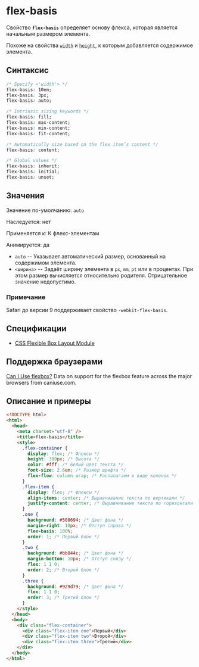 # flex-basis

Свойство **`flex-basis`** определяет основу флекса, которая является начальным размером элемента.

Похоже на свойства [`width`](/css/width/) и [`height`](/css/height/), к которым добавляется содержимое элемента.

## Синтаксис

```css
/* Specify <'width'> */
flex-basis: 10em;
flex-basis: 3px;
flex-basis: auto;

/* Intrinsic sizing keywords */
flex-basis: fill;
flex-basis: max-content;
flex-basis: min-content;
flex-basis: fit-content;

/* Automatically size based on the flex item’s content */
flex-basis: content;

/* Global values */
flex-basis: inherit;
flex-basis: initial;
flex-basis: unset;
```

## Значения

Значение по-умолчанию: `auto`

Наследуется: нет

Применяется к: К флекс-элементам

Анимируется: да

- `auto` -- Указывает автоматический размер, основанный на содержимом элемента.
- `<ширина>` -- Задаёт ширину элемента в `px`, `mm`, `pt` или в процентах. При этом размер вычисляется относительно родителя. Отрицательное значение недопустимо.

### Примечание

Safari до версии 9 поддерживает свойство `-webkit-flex-basis`.

## Спецификации

- [CSS Flexible Box Layout Module](https://www.w3.org/TR/css-flexbox/#propdef-flex-basis)

## Поддержка браузерами

<p class="ciu_embed" data-feature="flexbox" data-periods="future_1,current,past_1,past_2">
  <a href="http://caniuse.com/#feat=flexbox">Can I Use flexbox?</a> Data on support for the flexbox feature across the major browsers from caniuse.com.
</p>

## Описание и примеры

```html
<!DOCTYPE html>
<html>
  <head>
    <meta charset="utf-8" />
    <title>flex-basis</title>
    <style>
      .flex-container {
        display: flex; /* Флексы */
        height: 300px; /* Высота */
        color: #fff; /* Белый цвет текста */
        font-size: 2.6em; /* Размер шрифта */
        flex-flow: column wrap; /* Располагаем в виде колонок */
      }
      .flex-item {
        display: flex; /* Флексы */
        align-items: center; /* Выравнивание текста по вертикали */
        justify-content: center; /* Выравнивание текста по горизонтали */
      }
      .one {
        background: #508694; /* Цвет фона */
        margin-right: 10px; /* Отступ справа */
        flex-basis: 100%;
        order: 1; /* Первый блок */
      }
      .two {
        background: #bb844c; /* Цвет фона */
        margin-bottom: 10px; /* Отступ снизу */
        flex: 1 1 0;
        order: 2; /* Второй блок */
      }
      .three {
        background: #929d79; /* Цвет фона */
        flex: 1 1 0;
        order: 3; /* Третий блок */
      }
    </style>
  </head>
  <body>
    <div class="flex-container">
      <div class="flex-item one">Первый</div>
      <div class="flex-item two">Второй</div>
      <div class="flex-item three">Третий</div>
    </div>
  </body>
</html>
```
